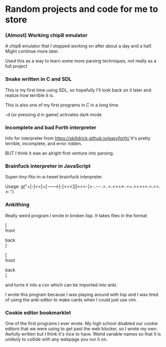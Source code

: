 # Random projects and code for me to store

### (Almost) Working chip8 emulator
A chip8 emulator that I stopped working on after about a day and a half. Might continue more later.

Used this as a way to learn some more parsing techniques, not really as a full project

### Snake written in C and SDL
This is my first time using SDL, so hopefully I'll look back on it later and realize how terrible it is.

This is also one of my first programs in C in a long time. 

-d (or pressing d in game) activates dark mode


### Incomplete and bad Forth interpreter
Info for interpreter from https://skilldrick.github.io/easyforth/
It's pretty terrible, incomplete, and error ridden.

BUT I think it was an alright first venture into parsing.

### Brainfuck interpreter in JavaScript
Super-tiny-fits-in-a-tweet brainfuck interpreter.

Usage: g("+\[-\[<<\[+\[--->\]-\[<<<\]\]\]>>>-\]>-.---.>..>.<<<<-.<+.>>>>>.>.<<.<-.")

### Ankithing
Really weird program I wrote in broken lisp. It takes files in the format

\[ \
front

back \
]

\[ \
front

back \
]

and turns it into a csv which can be imported into anki.

I wrote this program because I was playing around with lisp and I was tired of using the anki editor to make cards when I could just use vim. 

### Cookie editor bookmarklet
One of the first programs I ever wrote. My high school disabled our cookie editors that we were using to get past the web blocker, so I wrote my own. Awfully written but I think it's nice to have. Weird variable names so that it is *unlikely* to collide with any webpage you run it on.
